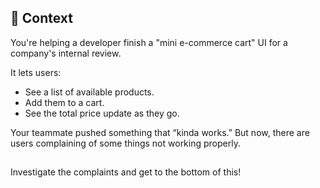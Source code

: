 ## 🧠 Context
You're helping a developer finish a "mini e-commerce cart" UI for a company's internal review. 

It lets users:

- See a list of available products.
- Add them to a cart.
- See the total price update as they go.

Your teammate pushed something that “kinda works.” But now, there are users complaining of some things not working properly.


## 
Investigate the complaints and get to the bottom of this!